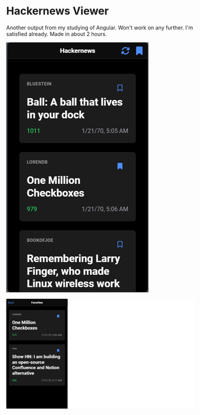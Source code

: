 # Hackernews Viewer

Another output from my studying of Angular. Won't work on any further. I'm satisfied already. Made in about 2 hours.

![](assets/ss1.png)

![](assets/ss2.png)
